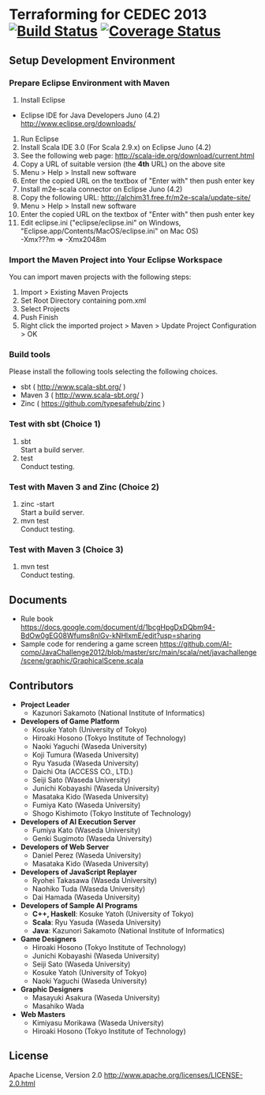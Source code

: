 Terraforming for CEDEC 2013 [![Build Status](https://api.travis-ci.org/AI-comp/Terraforming.png?branch=master)](https://travis-ci.org/AI-comp/Terraforming) [![Coverage Status](https://coveralls.io/repos/AI-comp/Terraforming/badge.png?branch=master)](https://coveralls.io/r/AI-comp/Terraforming)
========================

## Setup Development Environment

### Prepare Eclipse Environment with Maven
1. Install Eclipse
  * Eclipse IDE for Java Developers Juno (4.2)  
http://www.eclipse.org/downloads/
1. Run Eclipse
1. Install Scala IDE 3.0 (For Scala 2.9.x) on Eclipse Juno (4.2)  
  1. See the following web page: http://scala-ide.org/download/current.html
  1. Copy a URL of suitable version (the __4th__ URL) on the above site  
  1. Menu > Help > Install new software
  1. Enter the copied URL on the textbox of "Enter with" then push enter key
1. Install m2e-scala connector on Eclipse Juno (4.2)  
  1. Copy the following URL: http://alchim31.free.fr/m2e-scala/update-site/
  1. Menu > Help > Install new software
  1. Enter the copied URL on the textbox of "Enter with" then push enter key
1. Edit eclipse.ini ("eclipse/eclipse.ini" on Windows, "Eclipse.app/Contents/MacOS/eclipse.ini" on Mac OS)  
-Xmx???m => -Xmx2048m

### Import the Maven Project into Your Eclipse Workspace
You can import maven projects with the following steps:

1. Import > Existing Maven Projects
2. Set Root Directory containing pom.xml
3. Select Projects
4. Push Finish
5. Right click the imported project > Maven > Update Project Configuration > OK

### Build tools
Please install the following tools selecting the following choices.
- sbt ( http://www.scala-sbt.org/ )
- Maven 3 ( http://www.scala-sbt.org/ )
- Zinc ( https://github.com/typesafehub/zinc )

### Test with sbt (Choice 1)
1. sbt  
Start a build server.
2. test  
Conduct testing.

### Test with Maven 3 and Zinc (Choice 2)
1. zinc -start  
Start a build server.  
1. mvn test  
Conduct testing.

### Test with Maven 3 (Choice 3)
1. mvn test  
Conduct testing.

## Documents
- Rule book  
https://docs.google.com/document/d/1bcgHpgDxDQbm94-BdOw0gEG08Wfums8nlGv-kNHlxmE/edit?usp=sharing
- Sample code for rendering a game screen
https://github.com/AI-comp/JavaChallenge2012/blob/master/src/main/scala/net/javachallenge/scene/graphic/GraphicalScene.scala

## Contributors
- __Project Leader__
  - Kazunori Sakamoto (National Institute of Informatics)
- __Developers of Game Platform__
  - Kosuke Yatoh (University of Tokyo)
  - Hiroaki Hosono (Tokyo Institute of Technology)
  - Naoki Yaguchi (Waseda University)
  - Koji Tumura (Waseda University)
  - Ryu Yasuda (Waseda University)
  - Daichi Ota (ACCESS CO., LTD.)
  - Seiji Sato (Waseda University)
  - Junichi Kobayashi (Waseda University)
  - Masataka Kido (Waseda University)
  - Fumiya Kato (Waseda University)
  - Shogo Kishimoto (Tokyo Institute of Technology)
- __Developers of AI Execution Server__
  - Fumiya Kato (Waseda University)
  - Genki Sugimoto (Waseda University)
- __Developers of Web Server__
  - Daniel Perez (Waseda University)
  - Masataka Kido (Waseda University)
- __Developers of JavaScript Replayer__
  - Ryohei Takasawa (Waseda University)
  - Naohiko Tuda (Waseda University)
  - Dai Hamada (Waseda University)
- __Developers of Sample AI Programs__
  - __C++, Haskell__: Kosuke Yatoh (University of Tokyo)
  - __Scala__: Ryu Yasuda (Waseda University)
  - __Java__: Kazunori Sakamoto (National Institute of Informatics)
- __Game Designers__
  - Hiroaki Hosono (Tokyo Institute of Technology)
  - Junichi Kobayashi (Waseda University)
  - Seiji Sato (Waseda University)
  - Kosuke Yatoh (University of Tokyo)
  - Naoki Yaguchi (Waseda University)
- __Graphic Designers__
  - Masayuki Asakura (Waseda University)
  - Masahiko Wada
- __Web Masters__
  - Kimiyasu Morikawa (Waseda University)
  - Hiroaki Hosono (Tokyo Institute of Technology)

## License
Apache License, Version 2.0
http://www.apache.org/licenses/LICENSE-2.0.html
